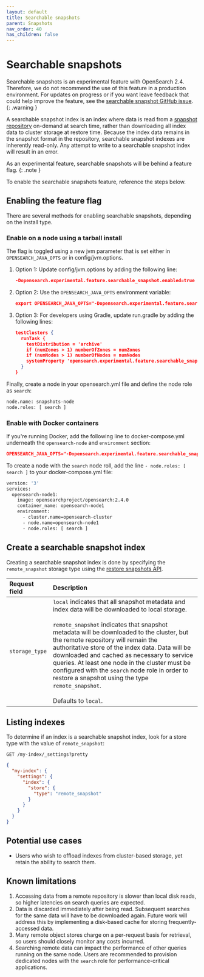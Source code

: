 ```yaml
---
layout: default
title: Searchable snapshots
parent: Snapshots
nav_order: 40
has_children: false
---
```


# Searchable snapshots

Searchable snapshots is an experimental feature with OpenSearch 2.4. Therefore, we do not recommend the use of this feature in a production environment. For updates on progress or if you want leave feedback that could help improve the feature, see the [searchable snapshot GitHub issue](https://github.com/opensearch-project/OpenSearch/issues/2919). 
{: .warning }

A searchable snapshot index is an index where data is read from a [snapshot repository]({{site.url}}{{site.baseurl}}/opensearch/snapshots/snapshot-restore/#register-repository) on-demand at search time, rather than downloading all index data to cluster storage at restore time. Because the index data remains in the snapshot format in the repository, searchable snapshot indexes are inherently read-only. Any attempt to write to a searchable snapshot index will result in an error.

As an experimental feature, searchable snapshots will be behind a feature flag.
{: .note }

To enable the searchable snapshots feature, reference the steps below.

## Enabling the feature flag

There are several methods for enabling searchable snapshots, depending on the install type.

### Enable on a node using a tarball install

The flag is toggled using a new jvm parameter that is set either in `OPENSEARCH_JAVA_OPTS` or in config/jvm.options.

1. Option 1: Update config/jvm.options by adding the following line:

    ```json
    -Dopensearch.experimental.feature.searchable_snapshot.enabled=true
    ```

1. Option 2: Use the `OPENSEARCH_JAVA_OPTS` environment variable:

    ```json
    export OPENSEARCH_JAVA_OPTS="-Dopensearch.experimental.feature.searchable_snapshot.enabled=true"
    ```
1. Option 3: For developers using Gradle, update run.gradle by adding the following lines:

    ```json
    testClusters {
      runTask {
        testDistribution = 'archive'
        if (numZones > 1) numberOfZones = numZones
        if (numNodes > 1) numberOfNodes = numNodes
        systemProperty 'opensearch.experimental.feature.searchable_snapshot.enabled', 'true'
      }
    }
    ```

Finally, create a node in your opensearch.yml file and define the node role as `search`:

```bash
node.name: snapshots-node
node.roles: [ search ]
```

### Enable with Docker containers

If you're running Docker, add the following line to docker-compose.yml underneath the `opensearch-node` and `environment` section:

```json
OPENSEARCH_JAVA_OPTS="-Dopensearch.experimental.feature.searchable_snapshot.enabled=true" # Enables searchable snapshot
```

To create a node with the `search` node roll, add the line `- node.roles: [ search ]` to your docker-compose.yml file:

```bash
version: '3'
services:
  opensearch-node1:
    image: opensearchproject/opensearch:2.4.0
    container_name: opensearch-node1
    environment:
      - cluster.name=opensearch-cluster
      - node.name=opensearch-node1
      - node.roles: [ search ]
```

## Create a searchable snapshot index

Creating a searchable snapshot index is done by specifying the `remote_snapshot` storage type using the [restore snapshots API]({{site.url}}{{site.baseurl}}/opensearch/snapshots/snapshot-restore/#restore-snapshots).

Request field | Description
:--- | :---
`storage_type` | `local` indicates that all snapshot metadata and index data will be downloaded to local storage. <br /><br > `remote_snapshot` indicates that snapshot metadata will be downloaded to the cluster, but the remote repository will remain the authoritative store of the index data. Data will be downloaded and cached as necessary to service queries. At least one node in the cluster must be configured with the `search` node role in order to restore a snapshot using the type `remote_snapshot`. <br /><br > Defaults to `local`.

## Listing indexes

To determine if an index is a searchable snapshot index, look for a store type with the value of `remote_snapshot`:

```
GET /my-index/_settings?pretty
```

```json
{
  "my-index": {
    "settings": {
      "index": {
        "store": {
          "type": "remote_snapshot"
        }
      }
    }
  }
}
```

## Potential use cases

- Users who wish to offload indexes from cluster-based storage, yet retain the ability to search them.

## Known limitations

1. Accessing data from a remote repository is slower than local disk reads, so higher latencies on search queries are expected.
1. Data is discarded immediately after being read. Subsequent searches for the same data will have to be downloaded again. Future work will address this by implementing a disk-based cache for storing frequently-accessed data.
1. Many remote object stores charge on a per-request basis for retrieval, so users should closely monitor any costs incurred.
1. Searching remote data can impact the performance of other queries running on the same node. Users are recommended to provision dedicated nodes with the `search` role for performance-critical applications.
